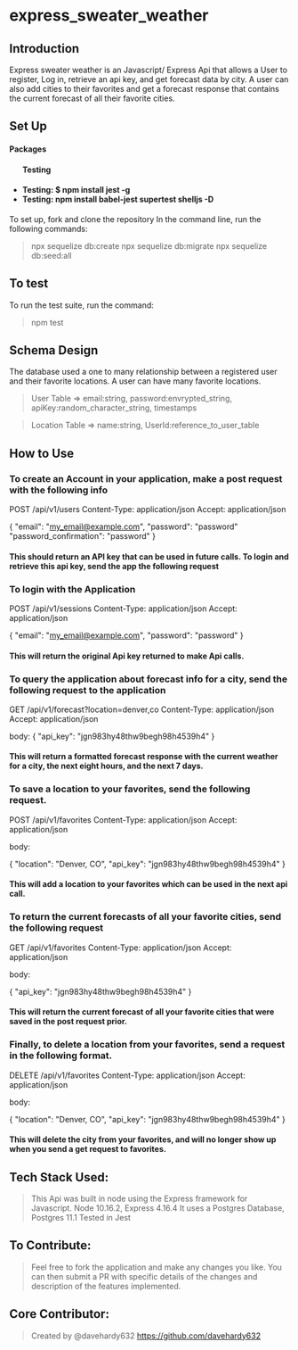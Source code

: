 # express_sweater_weather

<h2>Introduction</h2>

Express sweater weather is an Javascript/ Express Api that allows a User to register, Log in, retrieve an api key, and get forecast data by city. A user can also add cities to their favorites and get a forecast response that contains the current forecast of all their favorite cities.

<h2>Set Up</h2>

<h4>Packages</h4>

<ul>
  <h4>Testing<h4>
  <li>Testing: $ npm install jest -g</li>
  <li>Testing: npm install babel-jest supertest shelljs -D</li>
</ul>

To set up, fork and clone the repository
In the command line, run the following commands:

  > npx sequelize db:create
  > npx sequelize db:migrate 
  > npx sequelize db:seed:all
  
<h2>To test</h2>

To run the test suite, run the command:
  > npm test

<h2>Schema Design</h2>

<p>The database used a one to many relationship between a registered user and their favorite locations. A user can have many favorite locations.</p>

> User Table => 
> email:string,
> password:envrypted_string, 
> apiKey:random_character_string, 
> timestamps

> Location Table => 
> name:string, 
> UserId:reference_to_user_table

<h2>How to Use</h2>

<h3>To create an Account in your application, make a post request with the following info</h3>

POST /api/v1/users
Content-Type: application/json
Accept: application/json

{
  "email": "my_email@example.com",
  "password": "password"
  "password_confirmation": "password"
}

<h4>This should return an API key that can be used in future calls.
To login and retrieve this api key, send the app the following request</h4>

<h3>To login with the Application</h3>

POST /api/v1/sessions
Content-Type: application/json
Accept: application/json

{
  "email": "my_email@example.com",
  "password": "password"
}

<h4>This will return the original Api key returned to make Api calls.</h4>

<h3>To query the application about forecast info for a city, send the following request to the application</h3>

GET /api/v1/forecast?location=denver,co
Content-Type: application/json
Accept: application/json

body:
{
  "api_key": "jgn983hy48thw9begh98h4539h4"
}

<h4>This will return a formatted forecast response with the current weather for a city, the next eight hours, and the next 7 days.</h4>

<h3>To save a location to your favorites, send the following request.</h3>

POST /api/v1/favorites
Content-Type: application/json
Accept: application/json

body:

{
  "location": "Denver, CO",
  "api_key": "jgn983hy48thw9begh98h4539h4"
}

<h4>This will add a location to your favorites which can be used in the next api call.</h4>

<h3>To return the current forecasts of all your favorite cities, send the following request</h3>

GET /api/v1/favorites
Content-Type: application/json
Accept: application/json

body:

{
  "api_key": "jgn983hy48thw9begh98h4539h4"
}

<h4>This will return the current forecast of all your favorite cities that were saved in the post request prior.</h4>

<h3>Finally, to delete a location from your favorites, send a request in the following format.</h3>

DELETE /api/v1/favorites
Content-Type: application/json
Accept: application/json

body:

{
  "location": "Denver, CO",
  "api_key": "jgn983hy48thw9begh98h4539h4"
}

<h4>This will delete the city from your favorites, and will no longer show up when you send a get request to favorites.</h4>


<h2>Tech Stack Used:</h2>

> This Api was built in node using the Express framework for Javascript. Node 10.16.2, Express 4.16.4
> It uses a Postgres Database, Postgres 11.1
> Tested in Jest

<h2>To Contribute:</h2>

> Feel free to fork the application and make any changes you like. You can then submit a PR with specific details of the changes and description of the features implemented.

<h2>Core Contributor:</h2>

> Created by @davehardy632 https://github.com/davehardy632


